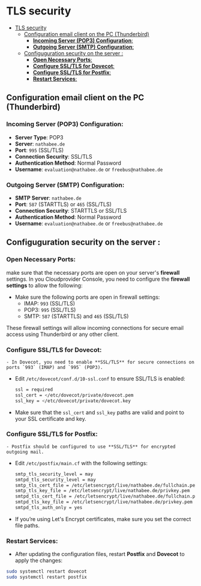 # TLS security

<!-- TOC -->
- [TLS security](#tls-security)
  - [Configuration email client on the PC (Thunderbird)](#configuration-email-client-on-the-pc-thunderbird)
    - [**Incoming Server (POP3) Configuration**:](#incoming-server-pop3-configuration)
    - [**Outgoing Server (SMTP) Configuration**:](#outgoing-server-smtp-configuration)
  - [Configuguration security on the server :](#configuguration-security-on-the-server)
    - [**Open Necessary Ports**:](#open-necessary-ports)
    - [**Configure SSL/TLS for Dovecot**:](#configure-ssltls-for-dovecot)
    - [**Configure SSL/TLS for Postfix**:](#configure-ssltls-for-postfix)
    - [**Restart Services**:](#restart-services)
<!-- TOC END -->


## Configuration email client on the PC (Thunderbird)

### **Incoming Server (POP3) Configuration**:
- **Server Type**: POP3
- **Server**: `nathabee.de`
- **Port**: `995` (SSL/TLS)
- **Connection Security**: SSL/TLS
- **Authentication Method**: Normal Password
- **Username**: `evaluation@nathabee.de` or `freebus@nathabee.de`

### **Outgoing Server (SMTP) Configuration**:
- **SMTP Server**: `nathabee.de`
- **Port**: `587` (STARTTLS) or `465` (SSL/TLS)
- **Connection Security**: STARTTLS or SSL/TLS
- **Authentication Method**: Normal Password
- **Username**: `evaluation@nathabee.de` or `freebus@nathabee.de`

## Configuguration security on the server :
###  **Open Necessary Ports**:
make sure that the necessary ports are open on your server's **firewall** settings. In you Cloudprovider Console, you need to configure the **firewall settings** to allow the following:
   - Make sure the following ports are open in firewall settings:
     - IMAP: `993` (SSL/TLS)
     - POP3: `995` (SSL/TLS)
     - SMTP: `587` (STARTTLS) and `465` (SSL/TLS)

   These firewall settings will allow incoming connections for secure email access using Thunderbird or any other client.

###  **Configure SSL/TLS for Dovecot**:
    - In Dovecot, you need to enable **SSL/TLS** for secure connections on ports `993` (IMAP) and `995` (POP3).  

   - Edit `/etc/dovecot/conf.d/10-ssl.conf` to ensure SSL/TLS is enabled:
     ```bash
     ssl = required
     ssl_cert = </etc/dovecot/private/dovecot.pem
     ssl_key = </etc/dovecot/private/dovecot.key
     ```
   - Make sure that the `ssl_cert` and `ssl_key` paths are valid and point to your SSL certificate and key.
     
###  **Configure SSL/TLS for Postfix**:
    - Postfix should be configured to use **SSL/TLS** for encrypted outgoing mail.
   - Edit `/etc/postfix/main.cf` with the following settings:
     ```bash
     smtp_tls_security_level = may
     smtpd_tls_security_level = may
     smtp_tls_cert_file = /etc/letsencrypt/live/nathabee.de/fullchain.pem
     smtp_tls_key_file = /etc/letsencrypt/live/nathabee.de/privkey.pem
     smtpd_tls_cert_file = /etc/letsencrypt/live/nathabee.de/fullchain.pem
     smtpd_tls_key_file = /etc/letsencrypt/live/nathabee.de/privkey.pem
     smtpd_tls_auth_only = yes
     ```
 
 
   - If you’re using Let's Encrypt certificates, make sure you set the correct file paths.


###  **Restart Services**:
   - After updating the configuration files, restart **Postfix** and **Dovecot** to apply the changes:
   ```bash
   sudo systemctl restart dovecot
   sudo systemctl restart postfix
   ```
